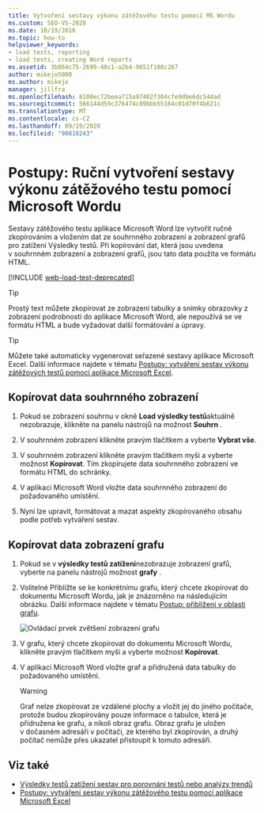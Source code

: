 ```yaml
---
title: Vytvoření sestavy výkonu zátěžového testu pomocí MS Wordu
ms.custom: SEO-VS-2020
ms.date: 10/19/2016
ms.topic: how-to
helpviewer_keywords:
- load tests, reporting
- load tests, creating Word reports
ms.assetid: 3b864c75-2699-48c1-a2b4-9651f108c267
author: mikejo5000
ms.author: mikejo
manager: jillfra
ms.openlocfilehash: 8100ec72beea715a97402f304cfe9dbe6dc54dad
ms.sourcegitcommit: 566144d59c376474c09bbb55164c01d70f4b621c
ms.translationtype: MT
ms.contentlocale: cs-CZ
ms.lasthandoff: 09/19/2020
ms.locfileid: "90810243"
---
```

# <a name="how-to-manually-create-a-load-test-performance-report-using-microsoft-word"></a>Postupy: Ruční vytvoření sestavy výkonu zátěžového testu pomocí Microsoft Wordu

Sestavy zátěžového testu aplikace Microsoft Word lze vytvořit ručně zkopírováním a vložením dat ze souhrnného zobrazení a zobrazení grafů pro zatížení Výsledky testů. Při kopírování dat, která jsou uvedena v souhrnném zobrazení a zobrazení grafů, jsou tato data použita ve formátu HTML.

[!INCLUDE [web-load-test-deprecated](includes/web-load-test-deprecated.md)]

> [!TIP]
> Prostý text můžete zkopírovat ze zobrazení tabulky a snímky obrazovky z zobrazení podrobností do aplikace Microsoft Word, ale nepoužívá se ve formátu HTML a bude vyžadovat další formátování a úpravy.

> [!TIP]
> Můžete také automaticky vygenerovat seřazené sestavy aplikace Microsoft Excel. Další informace najdete v tématu [Postupy: vytváření sestav výkonu zátěžových testů pomocí aplikace Microsoft Excel](../test/how-to-create-load-test-performance-reports-using-microsoft-excel.md).

## <a name="copy-summary-view-data"></a>Kopírovat data souhrnného zobrazení

1. Pokud se zobrazení souhrnu v okně **Load výsledky testů**aktuálně nezobrazuje, klikněte na panelu nástrojů na možnost **Souhrn** .

2. V souhrnném zobrazení klikněte pravým tlačítkem a vyberte **Vybrat vše**.

3. V souhrnném zobrazení klikněte pravým tlačítkem myši a vyberte možnost **Kopírovat**. Tím zkopírujete data souhrnného zobrazení ve formátu HTML do schránky.

4. V aplikaci Microsoft Word vložte data souhrnného zobrazení do požadovaného umístění.

5. Nyní lze upravit, formátovat a mazat aspekty zkopírovaného obsahu podle potřeb vytváření sestav.

## <a name="copy-graph-view-data"></a>Kopírovat data zobrazení grafu

1. Pokud se v **výsledky testů zatížení**nezobrazuje zobrazení grafů, vyberte na panelu nástrojů možnost **grafy** .

2. Volitelné Přiblížte se ke konkrétnímu grafu, který chcete zkopírovat do dokumentu Microsoft Wordu, jak je znázorněno na následujícím obrázku. Další informace najdete v tématu [Postup: přiblížení v oblasti grafu](../test/how-to-zoom-in-on-a-region-of-the-graph-in-load-test-results.md).

     ![Ovládací prvek zvětšení zobrazení grafu](../test/media/ltest_zoomcontrol.png)

3. V grafu, který chcete zkopírovat do dokumentu Microsoft Wordu, klikněte pravým tlačítkem myši a vyberte možnost **Kopírovat**.

4. V aplikaci Microsoft Word vložte graf a přidružená data tabulky do požadovaného umístění.

    > [!WARNING]
    > Graf nelze zkopírovat ze vzdálené plochy a vložit jej do jiného počítače, protože budou zkopírovány pouze informace o tabulce, která je přidružena ke grafu, a nikoli obraz grafu. Obraz grafu je uložen v dočasném adresáři v počítači, ze kterého byl zkopírován, a druhý počítač nemůže přes ukazatel přistoupit k tomuto adresáři.

## <a name="see-also"></a>Viz také

- [Výsledky testů zatížení sestav pro porovnání testů nebo analýzy trendů](../test/compare-load-test-results.md)
- [Postupy: vytváření sestav výkonu zátěžového testu pomocí aplikace Microsoft Excel](../test/how-to-create-load-test-performance-reports-using-microsoft-excel.md)
